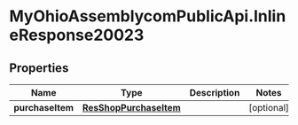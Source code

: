 # MyOhioAssemblycomPublicApi.InlineResponse20023

## Properties
Name | Type | Description | Notes
------------ | ------------- | ------------- | -------------
**purchaseItem** | [**ResShopPurchaseItem**](ResShopPurchaseItem.md) |  | [optional] 
